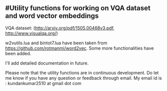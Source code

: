#Utility functions for working on VQA dataset and word vector embeddings
----------

VQA dataset: (http://arxiv.org/pdf/1505.00468v3.pdf, http://www.visualqa.org/)

w2vutils.lua and bintot7.lua have been taken from https://github.com/rotmanmi/word2vec. Some more functionalities have been added.

I'll add detailed documentation in future.

Please note that the utility functions are in continuous development. Do let me know if you have any question or feedback through email. My email id is : kundankumar2510 at gmail dot com